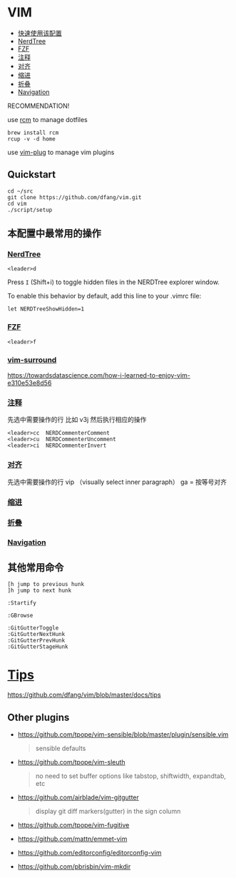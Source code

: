 # VIM

- [快速使用该配置](#quickstart)
- [NerdTree](#nerdtree)
- [FZF](#fzf)
- [注释](#注释)
- [对齐](#对齐)
- [缩进](#缩进)
- [折叠](#折叠)
- [Navigation](#navigation)


RECOMMENDATION!

use [rcm](https://github.com/thoughtbot/dotfiles/tree/master#install) to manage dotfiles

```
brew install rcm
rcup -v -d home
```

use [vim-plug](https://github.com/junegunn/vim-plug) to manage vim plugins


## Quickstart

```
cd ~/src
git clone https://github.com/dfang/vim.git
cd vim
./script/setup
```

## 本配置中最常用的操作

### [NerdTree](https://github.com/preservim/nerdtree)

`<leader>d`

Press `I` (Shift+i) to toggle hidden files in the NERDTree explorer window.

To enable this behavior by default, add this line to your .vimrc file:

`let NERDTreeShowHidden=1`

### [FZF](https://github.com/junegunn/fzf.vim)

`<leader>f`

### [vim-surround](https://github.com/tpope/vim-surround)

https://towardsdatascience.com/how-i-learned-to-enjoy-vim-e310e53e8d56


### [注释](https://github.com/preservim/nerdcommenter)

先选中需要操作的行 比如 v3j 然后执行相应的操作

```
<leader>cc  NERDCommenterComment
<leader>cu  NERDCommenterUncomment
<leader>ci  NERDCommenterInvert
```

### [对齐](https://github.com/junegunn/vim-easy-align)

先选中需要操作的行 vip （visually select inner paragraph）
ga = 按等号对齐

### [缩进](https://devhints.io/vim#misc)

### [折叠](https://devhints.io/vim#misc)

### [Navigation](https://devhints.io/vim)

## 其他常用命令

```
[h jump to previous hunk
]h jump to next hunk

:Startify

:GBrowse

:GitGutterToggle
:GitGutterNextHunk
:GitGutterPrevHunk
:GitGutterStageHunk

```
# [Tips](https://github.com/dfang/vim/blob/master/docs/tips)

https://github.com/dfang/vim/blob/master/docs/tips

## Other plugins

- https://github.com/tpope/vim-sensible/blob/master/plugin/sensible.vim

  > sensible defaults

- https://github.com/tpope/vim-sleuth

  > no need to set buffer options like tabstop, shiftwidth, expandtab, etc

- https://github.com/airblade/vim-gitgutter

  > display git diff markers(gutter) in the sign column

- https://github.com/tpope/vim-fugitive

- https://github.com/mattn/emmet-vim

- https://github.com/editorconfig/editorconfig-vim

- https://github.com/pbrisbin/vim-mkdir
